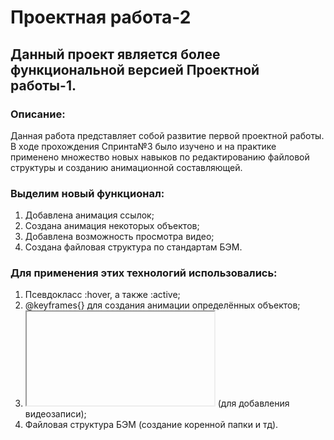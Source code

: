 # Проектная работа-2
## Данный проект является более функциональной версией Проектной работы-1.
### Описание:
Данная работа представляет собой развитие первой проектной работы. В ходе прохождения Спринта№3 было изучено и на
практике применено множество новых навыков по редактированию файловой структуры и созданию анимационной составляющей.
### Выделим новый функционал:
1. Добавлена анимация ссылок;
2. Создана анимация некоторых объектов;
3. Добавлена возможность просмотра видео;
4. Создана файловая структура по стандартам БЭМ.

### Для применения этих технологий использовались:
1. Псевдокласс :hover, а также :active;
2. @keyframes{} для создания анимации определённых объектов;
3. <iframe></iframe> (для добавления видеозаписи);
4. Файловая структура БЭМ (создание коренной папки и тд).
